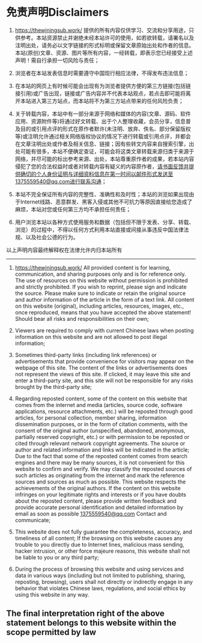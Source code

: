 # 免责声明Disclaimers

1. https://thewjningsub.work/ 提供的所有内容仅供学习、交流和分享用途，只供参考。本站资源禁止并谢绝未经本站许可的使用，如若欲转载，请署名以及注明出处，请务必以文字链接的形式标明或保留文章原始出处和作者的信息。本站(原创)文章、资源、图片等所有内容，一经转载，即表示您已经接受上述声明！需自行承担一切风险与责任；

2. 浏览者在本站发表信息时需要遵守中国现行相应法律，不得发布违法信息；

3. 在本站的网页上有时候可能会出现有为浏览者提供方便的第三方链接(包括链接引用)或广告出现，链接或广告内容并不代表本站观点，若点击即可能将离开本站进入第三方站点，而本站将不为第三方站点带来的任何风险负责；

4. 关于转载内容，本站中有一部分来源于网络和媒体的内容(文章、源码、软件应用、资源附件等)将通过好文转载、出于个人整理收藏，会员分享，信息普及目的或引用点评的形式在原作者默许(未注明、放弃、佚名、部分保留版权等)或注明允许通过相关网络版权协议的情况下进行转载或引用点评，并都会在文章注明出处或作者及相关信息、链接；因有些转文内容来自搜索引擎，出处可能有很多，本站不便确定查证，可能会将这类文章转载来源归类于来源于网络，并尽可能的标出参考来源、出处，本站尊重原作者的成果，若本站内容侵犯了您的合法权益时或者对转载内容有疑义的内容原作者，请书面反馈并提供确切的个人身份证明与详细资料信息在第一时间以邮件形式发送至1375559540@qq.com进行联系沟通；

5. 本站不完全保证所有内容的完整性、准确性和及时性；本站的浏览如果出现由于Internet线路、恶意群发、黑客入侵或其他不可抗力等原因直接给您造成了麻烦，本站对您或任何第三方均不承担任何责任；

6. 用户浏览本站以各种方式使用服务和数据（包括但不限于发表、分享、转载、浏览）的过程中，不得以任何方式利用本站直接或间接从事违反中国法律法规、以及社会公德的行为。

以上声明内容最终解释权在法律允许内归本站所有

---

1. https://thewjningsub.work/ All provided content is for learning, communication, and sharing purposes only and is for reference only. The use of resources on this website without permission is prohibited and strictly prohibited. If you wish to reprint, please sign and indicate the source. Please make sure to indicate or retain the original source and author information of the article in the form of a text link. All content on this website (original), including articles, resources, images, etc., once reproduced, means that you have accepted the above statement! Should bear all risks and responsibilities on their own;

2. Viewers are required to comply with current Chinese laws when posting information on this website and are not allowed to post illegal information;

3. Sometimes third-party links (including link references) or advertisements that provide convenience for visitors may appear on the webpage of this site. The content of the links or advertisements does not represent the views of this site. If clicked, it may leave this site and enter a third-party site, and this site will not be responsible for any risks brought by the third-party site;

4. Regarding reposted content, some of the content on this website that comes from the internet and media (articles, source code, software applications, resource attachments, etc.) will be reposted through good articles, for personal collection, member sharing, information dissemination purposes, or in the form of citation comments, with the consent of the original author (unspecified, abandoned, anonymous, partially reserved copyright, etc.) or with permission to be reposted or cited through relevant network copyright agreements. The source or author and related information and links will be indicated in the article; Due to the fact that some of the reposted content comes from search engines and there may be many sources, it is not convenient for this website to confirm and verify. We may classify the reposted sources of such articles as originating from the internet and mark the reference sources and sources as much as possible. This website respects the achievements of the original authors. If the content on this website infringes on your legitimate rights and interests or if you have doubts about the reposted content, please provide written feedback and provide accurate personal identification and detailed information by email as soon as possible 1375559540@qq.com Contact and communicate;

5. This website does not fully guarantee the completeness, accuracy, and timeliness of all content; If the browsing on this website causes any trouble to you directly due to Internet lines, malicious mass sending, hacker intrusion, or other force majeure reasons, this website shall not be liable to you or any third party;

6. During the process of browsing this website and using services and data in various ways (including but not limited to publishing, sharing, reposting, browsing), users shall not directly or indirectly engage in any behavior that violates Chinese laws, regulations, and social ethics by using this website in any way.

The final interpretation right of the above statement belongs to this website within the scope permitted by law
---
